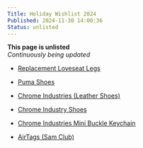 ```yaml
---
Title: Holiday Wishlist 2024
Published: 2024-11-30 14:00:36
Status: unlisted
---
```

**This page is unlisted**  
*Continuously being updated*

* [Replacement Loveseat Legs](https://www.amazon.com/WEICHUAN-Replacement-Ottoman-Loveseat-Furniture/dp/B07K1SLZ6V?dib=eyJ2IjoiMSJ9._-z4xuZL7V1KuPv7i1jdwpGR-eqXeR-M2Yv5gCdWmwFtxZC5ROAL-Y6M1l8Ysg5DXy5YGM5jgnKag9nn-sIbElKj4ge11T3zswLvL2O_b9YtrpoXdl3p1NFK0gd-K_yF2sC-HMgusHpJEjmDmgErsAFXhDz6XTJzehks0kh_NabpbBp38dJlaptpXrNqmrRdn4x5qIdDNUraoqK4NFvk8HjekRpgiy1wFpBiZwBB3ZSFo7eYszRoURfHkAschsYCuugDfGS-I-m2nURuZN3U15iZ2U3PeAdvYIgngJUdWj8.ZxlJxrGsixH-JMfb-KmPnt0kaQJzq2QC44CQWKNWUNQ&dib_tag=se&keywords=furniture+screw+legs&qid=1733003789&sr=8-7)

* [Puma Shoes](https://us.puma.com/us/en/pd/palermo-leather-sneakers/396464?swatch=03&size=0260)

* [Chrome Industries (Leather Shoes)](https://chromeindustries.com/products/storm-415-waterproof-boot?variant=40698965065788)

* [Chrome Industry Shoes
](https://chromeindustries.com/products/powell-sneaker?variant=40685798391868)

* [Chrome Industries Mini Buckle Keychain](https://chromeindustries.com/products/mini-buckle-keychain-1?pr_prod_strat=pinned&pr_rec_id=fabccbcda&pr_rec_pid=7549288775740&pr_ref_pid=7147574165564&pr_seq=uniform&variant=41918090149948)

* [AirTags (Sam Club)](https://www.samsclub.com/p/apple-airtag-4-pack-mx542ll-a/P990336783?xid=plp_product_3)
